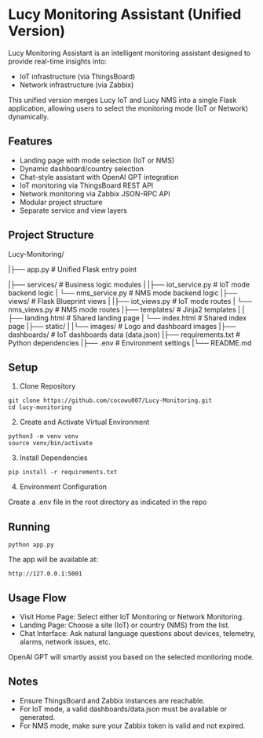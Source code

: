 # Lucy Monitoring Assistant (Unified Version)

Lucy Monitoring Assistant is an intelligent monitoring assistant designed to provide real-time insights into:
- IoT infrastructure (via ThingsBoard)
- Network infrastructure (via Zabbix)

This unified version merges Lucy IoT and Lucy NMS into a single Flask application, allowing users to select the monitoring mode (IoT or Network) dynamically.

## Features

- Landing page with mode selection (IoT or NMS)
- Dynamic dashboard/country selection 
- Chat-style assistant with OpenAI GPT integration
- IoT monitoring via ThingsBoard REST API
- Network monitoring via Zabbix JSON-RPC API
- Modular project structure
- Separate service and view layers

## Project Structure
Lucy-Monitoring/

|├── app.py                  # Unified Flask entry point

|├── services/                # Business logic modules
|   |├── iot_service.py         # IoT mode backend logic
|   └── nms_service.py         # NMS mode backend logic
|├── views/                   # Flask Blueprint views
|   |├── iot_views.py          # IoT mode routes
|   └── nms_views.py          # NMS mode routes
|├── templates/              # Jinja2 templates
|   |├── landing.html          # Shared landing page
|   └── index.html             # Shared index page
|├── static/
|   |└── images/             # Logo and dashboard images
|├── dashboards/              # IoT dashboards data (data.json)
|├── requirements.txt        # Python dependencies
|├── .env                    # Environment settings
|└── README.md

## Setup

1. Clone Repository
```
git clone https://github.com/cocowu007/Lucy-Monitoring.git
cd lucy-monitoring
```

2. Create and Activate Virtual Environment
```
python3 -m venv venv
source venv/bin/activate
```

3. Install Dependencies
```
pip install -r requirements.txt
```

4. Environment Configuration

Create a .env file in the root directory as indicated in the repo

## Running
```
python app.py
```
The app will be available at:
```
http://127.0.0.1:5001
```

## Usage Flow

- Visit Home Page: Select either IoT Monitoring or Network Monitoring.
- Landing Page: Choose a site (IoT) or country (NMS) from the list.
- Chat Interface: Ask natural language questions about devices, telemetry, alarms, network issues, etc.

OpenAI GPT will smartly assist you based on the selected monitoring mode.

## Notes

- Ensure ThingsBoard and Zabbix instances are reachable.
- For IoT mode, a valid dashboards/data.json must be available or generated.
- For NMS mode, make sure your Zabbix token is valid and not expired.